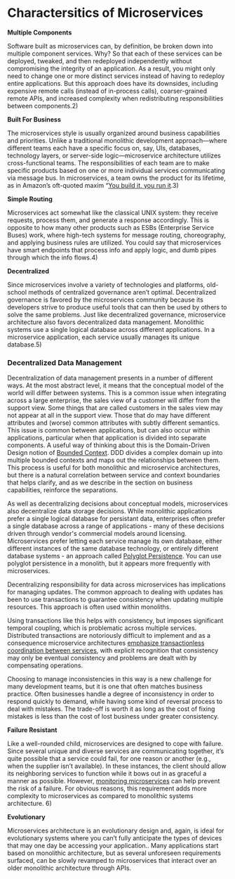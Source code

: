 # Charactersitics of Microservices

**Multiple Components**

Software built as microservices can, by definition, be broken down into multiple component services.  Why?  So that each of these services can be deployed, tweaked, and then redeployed independently without compromising the integrity of an application.  As a result, you might only need to change one or more distinct services instead of having to redeploy entire applications.  But this approach does have its downsides, including expensive remote calls (instead of in-process calls), coarser-grained remote APIs, and increased complexity when redistributing responsibilities between components.2)

**Built For Business**

The microservices style is usually organized around business capabilities and priorities.  Unlike a traditional monolithic development approach—where different teams each have a specific focus on, say, UIs, databases, technology layers, or server-side logic—microservice architecture utilizes cross-functional teams.  The responsibilities of each team are to make specific products based on one or more individual services communicating via message bus.  In microservices, a team owns the product for its lifetime, as in Amazon’s oft-quoted maxim “[You build it, you run it](http://www.strehle.de/tim/weblog/archives/2010/11/09/1320).3)

**Simple Routing**

Microservices act somewhat like the classical UNIX system: they receive requests, process them, and generate a response accordingly.  This is opposite to how many other products such as ESBs (Enterprise Service Buses) work, where high-tech systems for message routing, choreography, and applying business rules are utilized.  You could say that microservices have smart endpoints that process info and apply logic, and dumb pipes through which the info flows.4)

**Decentralized**

Since microservices involve a variety of technologies and platforms, old-school methods of centralized governance aren’t optimal.  Decentralized governance is favored by the microservices community because its developers strive to produce useful tools that can then be used by others to solve the same problems.  Just like decentralized governance, microservice architecture also favors decentralized data management.  Monolithic systems use a single logical database across different applications.  In a microservice application, each service usually manages its unique database.5)

### Decentralized Data Management

 Decentralization of data management presents in a number of different ways. At the most abstract level, it means that the conceptual model of the world will differ between systems. This is a common issue when integrating across a large enterprise, the sales view of a customer will differ from the support view. Some things that are called customers in the sales view may not appear at all in the support view. Those that do may have different attributes and (worse) common attributes with subtly different semantics. This issue is common between applications, but can also occur within applications, particular when that application is divided into separate components. A useful way of thinking about this is the Domain-Driven Design notion of [Bounded Context](https://martinfowler.com/bliki/BoundedContext.html). DDD divides a complex domain up into multiple bounded contexts and maps out the relationships between them. This process is useful for both monolithic and microservice architectures, but there is a natural correlation between service and context boundaries that helps clarify, and as we describe in the section on business capabilities, reinforce the separations.

 As well as decentralizing decisions about conceptual models, microservices also decentralize data storage decisions. While monolithic applications prefer a single logical database for persistant data, enterprises often prefer a single database across a range of applications - many of these decisions driven through vendor's commercial models around licensing. Microservices prefer letting each service manage its own database, either different instances of the same database technology, or entirely different database systems - an approach called [Polyglot Persistence](https://martinfowler.com/bliki/PolyglotPersistence.html). You can use polyglot persistence in a monolith, but it appears more frequently with microservices.

Decentralizing responsibility for data across microservices has implications for managing updates. The common approach to dealing with updates has been to use transactions to guarantee consistency when updating multiple resources. This approach is often used within monoliths.

Using transactions like this helps with consistency, but imposes significant temporal coupling, which is problematic across multiple services. Distributed transactions are notoriously difficult to implement and as a consequence microservice architectures [emphasize transactionless coordination between services](http://www.eaipatterns.com/ramblings/18_starbucks.html), with explicit recognition that consistency may only be eventual consistency and problems are dealt with by compensating operations.

Choosing to manage inconsistencies in this way is a new challenge for many development teams, but it is one that often matches business practice. Often businesses handle a degree of inconsistency in order to respond quickly to demand, while having some kind of reversal process to deal with mistakes. The trade-off is worth it as long as the cost of fixing mistakes is less than the cost of lost business under greater consistency.

**Failure Resistant**

Like a well-rounded child, microservices are designed to cope with failure.  Since several unique and diverse services are communicating together, it’s quite possible that a service could fail, for one reason or another (e.g., when the supplier isn’t available).  In these instances, the client should allow its neighboring services to function while it bows out in as graceful a manner as possible. However, [monitoring microservices](https://smartbear.com/en-us/learn/performance-monitoring/monitoring-microservices/) can help prevent the risk of a failure. For obvious reasons, this requirement adds more complexity to microservices as compared to monolithic systems architecture.  6)

**Evolutionary**

Microservices architecture is an evolutionary design and, again, is ideal for evolutionary systems where you can’t fully anticipate the types of devices that may one day be accessing your application..  Many applications start based on monolithic architecture, but as several unforeseen requirements surfaced, can be slowly revamped to microservices that interact over an older monolithic architecture through APIs.